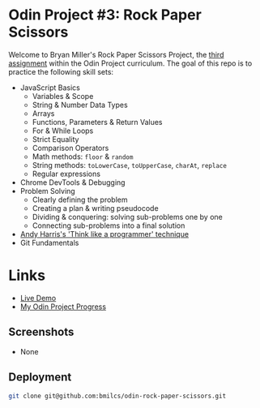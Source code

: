 # Odin Project #3: Rock Paper Scissors

Welcome to Bryan Miller's Rock Paper Scissors Project, the [third assignment](https://www.theodinproject.com/lessons/foundations-rock-paper-scissors) within the Odin Project curriculum. The goal of this repo is to practice the following skill sets:

- JavaScript Basics
  - Variables & Scope
  - String & Number Data Types
  - Arrays
  - Functions, Parameters & Return Values
  - For & While Loops
  - Strict Equality
  - Comparison Operators
  - Math methods: `floor` & `random`
  - String methods: `toLowerCase`, `toUpperCase`, `charAt`, `replace`
  - Regular expressions
- Chrome DevTools & Debugging
- Problem Solving
  - Clearly defining the problem
  - Creating a plan & writing pseudocode
  - Dividing & conquering: solving sub-problems one by one
  - Connecting sub-problems into a final solution
- [Andy Harris's 'Think like a programmer' technique](https://www.youtube.com/watch?v=azcrPFhaY9k)
- Git Fundamentals

# Links

- [Live Demo](https://bmilcs.github.io/odin-rock-paper-scissors/)
- [My Odin Project Progress](https://github.com/bmilcs/op)

## Screenshots

- None

## Deployment

```sh
git clone git@github.com:bmilcs/odin-rock-paper-scissors.git
```
